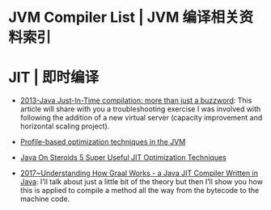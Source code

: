 # JVM Compiler List | JVM 编译相关资料索引

# JIT | 即时编译

- [2013-Java Just-In-Time compilation: more than just a buzzword](https://www.javacodegeeks.com/2013/07/java-just-in-time-compilation-more-than-just-a-buzzword.html): This article will share with you a troubleshooting exercise I was involved with following the addition of a new virtual server (capacity improvement and horizontal scaling project).

- [Profile-based optimization techniques in the JVM](https://t.co/KYKrcM1ycW)

- [Java On Steroids 5 Super Useful JIT Optimization Techniques](http://blog.takipi.com/java-on-steroids-5-super-useful-jit-optimization-techniques/)

- [2017~Understanding How Graal Works - a Java JIT Compiler Written in Java](http://chrisseaton.com/rubytruffle/jokerconf17/): I’ll talk about just a little bit of the theory but then I’ll show you how this is applied to compile a method all the way from the bytecode to the machine code.
